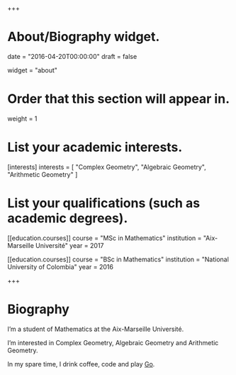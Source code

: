 +++
# About/Biography widget.

date = "2016-04-20T00:00:00"
draft = false

widget = "about"

# Order that this section will appear in.
weight = 1

# List your academic interests.
[interests]
  interests = [
    "Complex Geometry",
    "Algebraic Geometry",
    "Arithmetic Geometry"
]

# List your qualifications (such as academic degrees).
[[education.courses]]
  course = "MSc in Mathematics"
  institution = "Aix-Marseille Université"
  year = 2017

[[education.courses]]
  course = "BSc in Mathematics"
  institution = "National University of Colombia"
  year = 2016
 
+++

# Biography

I’m a student of Mathematics at the Aix-Marseille Université.

I’m interested in Complex Geometry, Algebraic Geometry and Arithmetic Geometry.

In my spare time, I drink coffee, code and play [Go](http://en.wikipedia.org/wiki/Go_%28game%29).
